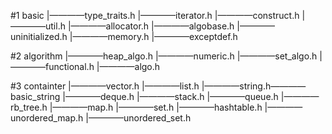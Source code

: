 #1 basic
|————type_traits.h
|————iterator.h
|————construct.h
|————util.h
|————allocator.h
|————algobase.h
|————uninitialized.h
|————memory.h
|————exceptdef.h

#2 algorithm
|————heap_algo.h
|————numeric.h
|————set_algo.h
|————functional.h
|————algo.h

#3 containter
|————vector.h
|————list.h
|————string.h————basic_string
|————deque.h
|————stack.h
|————queue.h
|————rb_tree.h
|————map.h
|————set.h
|————hashtable.h 
|————unordered_map.h 
|————unordered_set.h